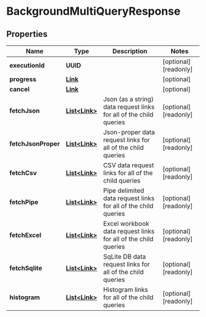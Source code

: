 

# BackgroundMultiQueryResponse


## Properties

Name | Type | Description | Notes
------------ | ------------- | ------------- | -------------
**executionId** | **UUID** |  |  [optional] [readonly]
**progress** | [**Link**](Link.md) |  |  [optional]
**cancel** | [**Link**](Link.md) |  |  [optional]
**fetchJson** | [**List&lt;Link&gt;**](Link.md) | Json (as a string) data request links for all of the child queries |  [optional] [readonly]
**fetchJsonProper** | [**List&lt;Link&gt;**](Link.md) | Json-proper data request links for all of the child queries |  [optional] [readonly]
**fetchCsv** | [**List&lt;Link&gt;**](Link.md) | CSV data request links for all of the child queries |  [optional] [readonly]
**fetchPipe** | [**List&lt;Link&gt;**](Link.md) | Pipe delimited data request links for all of the child queries |  [optional] [readonly]
**fetchExcel** | [**List&lt;Link&gt;**](Link.md) | Excel workbook data request links for all of the child queries |  [optional] [readonly]
**fetchSqlite** | [**List&lt;Link&gt;**](Link.md) | SqLite DB data request links for all of the child queries |  [optional] [readonly]
**histogram** | [**List&lt;Link&gt;**](Link.md) | Histogram links for all of the child queries |  [optional] [readonly]



